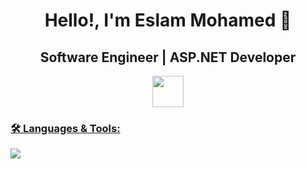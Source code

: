 <h1 align="center">Hello!, I'm Eslam Mohamed 👋</h1>

<h2 align="center">Software Engineer | ASP.NET Developer</h2>

  <p align="center">
    <a href="https://www.linkedin.com/in/eslam-mohamed-7876ab286?utm_source=share&utm_campaign=share_via&utm_content=profile&utm_medium=android_app">
    <img src="https://img.shields.io/badge/LinkedIn-0060A0?style=for-the-badge&logo=linkedin&logoColor=white" height="50"/>
  </p>

<h3 align="left">🛠️ Languages & Tools:</h3>
  <p align="left">
    <img src="https://skillicons.dev/icons?i=cpp,cs,dotnet,html,css,bootstrap,js,angular,postman&perline=9"/>
  </p>
